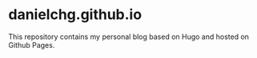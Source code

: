 # danielchg.github.io

This repository contains my personal blog based on Hugo and hosted on Github Pages.

